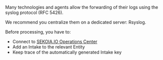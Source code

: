 Many technologies and agents allow the forwarding of their logs using the syslog protocol (RFC 5426).

We recommend you centralize them on a dedicated server: Rsyslog.

Before processing, you have to:

- Connect to [SEKOIA.IO Operations Center](https://app.sekoia.io/operations/)
- Add an Intake to the relevant Entity
- Keep trace of the automatically generated Intake key

